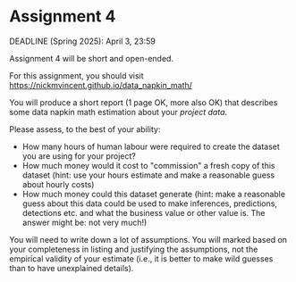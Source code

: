 # Assignment 4

DEADLINE (Spring 2025): April 3, 23:59

Assignment 4 will be short and open-ended.

For this assignment, you should visit https://nickmvincent.github.io/data_napkin_math/

You will produce a short report (1 page OK, more also OK) that describes some data napkin math estimation about your *project data*.

Please assess, to the best of your ability:
- How many hours of human labour were required to create the dataset you are using for your project?
- How much money would it cost to "commission" a fresh copy of this dataset (hint: use your hours estimate and make a reasonable guess about hourly costs)
- How much money could this dataset generate (hint: make a reasonable guess about this data could be used to make inferences, predictions, detections etc. and what the business value or other value is. The answer might be: not very much!)

You will need to write down a lot of assumptions. You will marked based on your completeness in listing and justifying the assumptions, not the empirical validity of your estimate (i.e., it is better to make wild guesses than to have unexplained details).